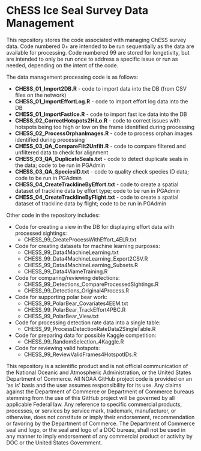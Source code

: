 # ChESS Ice Seal Survey Data Management

This repository stores the code associated with managing ChESS survey data. Code numbered 0+ are intended to be run sequentially as the data are available for processing. Code numbered 99 are stored for longetivity, but are intended to only be run once to address a specific issue or run as needed, depending on the intent of the code.

The data management processing code is as follows:
* **CHESS_01_Import2DB.R** - code to import data into the DB (from CSV files on the network)
* **CHESS_01_ImportEffortLog.R** - code to import effort log data into the DB
* **CHESS_01_ImportFastIce.R** - code to import fast ice data into the DB
* **CHESS_02_CorrectHotspots2HiLo.R** - code to correct issues with hotspots being too high or low on the frame identified during processing
* **CHESS_02_ProcessOrphanImages.R** - code to process orphan images identified during processing
* **CHESS_03_QA_CompareFilt2Unfilt.R** - code to compare filtered and unfiltered data to check for alignment
* **CHESS_03_QA_DuplicateSeals.txt** - code to detect duplicate seals in the data; code to be run in PGAdmin
* **CHESS_03_QA_SpeciesID.txt** - code to quality check species ID data; code to be run in PGAdmin
* **CHESS_04_CreateTracklineByEffort.txt** - code to create a spatial dataset of trackline data by effort type; code to be run in PGAdmin
* **CHESS_04_CreateTracklineByFlight.txt** - code to create a spatial dataset of trackline data by flight; code to be run in PGAdmin

Other code in the repository includes:
* Code for creating a view in the DB for displaying effort data with processed sightings:
	* CHESS_99_CreateProcessWithEffort_4ELR.txt
* Code for creating datasets for machine learning purposes:
	* CHESS_99_Data4MachineLearning.txt
	* CHESS_99_Data4MachineLearning_Export2CSV.R
	* CHESS_99_Data4MachineLearning_Subsets.R
	* CHESS_99_Data4ViameTraining.R
* Code for comparing/reviewing detections:
	* CHESS_99_Detections_CompareProcessedSightings.R
	* CHESS_99_Detections_Original4Process.R
* Code for supporting polar bear work:
	* CHESS_99_PolarBear_Covariates4EEM.txt
	* CHESS_99_PolarBear_TrackEffort4PBC.R
	* CHESS_99_PolarBear_View.txt
* Code for processing detection rate data into a single table:
	* CHESS_99_ProcessDetectionRateData2SingleTable.R
* Code for preparing data for possible Kaggle competition:
	* CHESS_99_RandomSelection_4Kaggle.R
* Code for reviewing valid hotspots:
	* CHESS_99_ReviewValidFrames4HotspotIDs.R

This repository is a scientific product and is not official communication of the National Oceanic and Atmospheric Administration, or the United States Department of Commerce. All NOAA GitHub project code is provided on an ‘as is’ basis and the user assumes responsibility for its use. Any claims against the Department of Commerce or Department of Commerce bureaus stemming from the use of this GitHub project will be governed by all applicable Federal law. Any reference to specific commercial products, processes, or services by service mark, trademark, manufacturer, or otherwise, does not constitute or imply their endorsement, recommendation or favoring by the Department of Commerce. The Department of Commerce seal and logo, or the seal and logo of a DOC bureau, shall not be used in any manner to imply endorsement of any commercial product or activity by DOC or the United States Government.